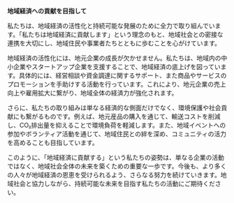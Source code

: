**地域経済への貢献を目指して**

私たちは、地域経済の活性化と持続可能な発展のために全力で取り組んでいます。「私たちは地域経済に貢献します」という理念のもと、地域社会との密接な連携を大切にし、地域住民や事業者たちとともに歩むことを心がけています。

地域経済の活性化には、地元企業の成長が欠かせません。私たちは、地域内の中小企業やスタートアップ企業を支援することで、地域経済の底上げを図っています。具体的には、経営相談や資金調達に関するサポート、また商品やサービスのプロモーションを手助けする活動を行っています。これにより、地元企業の売上向上や雇用拡大に繋がり、地域全体の経済力が強化されます。

さらに、私たちの取り組みは単なる経済的な側面だけでなく、環境保護や社会貢献にも繋がるものです。例えば、地元産品の購入を通じて、輸送コストを削減し、CO₂排出量を抑えることで環境負荷を軽減します。また、地域イベントへの参加やボランティア活動を通じて、地域住民との絆を深め、コミュニティの活力を高めることも目指しています。

このように、「地域経済に貢献する」という私たちの姿勢は、単なる企業の活動ではなく、地域社会全体の未来を築くための重要な一歩です。今後も、より多くの人々が地域経済の恩恵を受けられるよう、さらなる努力を続けていきます。地域社会と協力しながら、持続可能な未来を目指す私たちの活動にご期待ください。